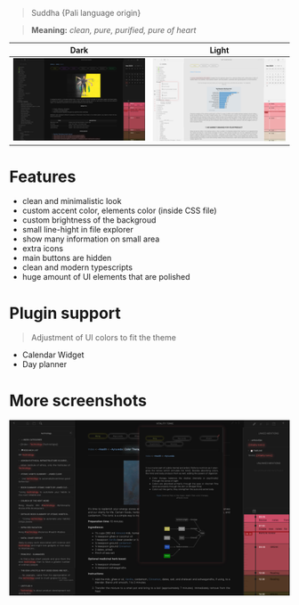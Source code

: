 >Suddha {Pali language origin}

>__Meaning:__ _clean, pure, purified, pure of heart_

Dark             |  Light
:-------------------------:|:-------------------------:
![](https://github.com/dxcore35/Suddha-theme/blob/main/Images/Preview1.jpg)  |  ![](https://github.com/dxcore35/Suddha-theme/blob/main/Images/Preview3.jpg)

# Features
- clean and minimalistic look
- custom accent color, elements color (inside CSS file)
- custom brightness of the backgroud
- small line-hight in file explorer
- show many information on small area
- extra icons
- main buttons are hidden
- clean and modern typescripts
- huge amount of UI elements that are polished

# Plugin support
> Adjustment of UI colors to fit the theme
- Calendar Widget
- Day planner

# More screenshots

![](https://github.com/dxcore35/Suddha-theme/blob/main/Images/Preview2.jpg)
